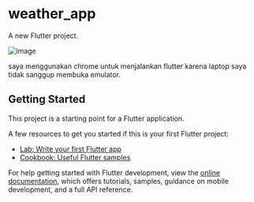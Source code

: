 # weather_app

A new Flutter project.

![image](https://github.com/barryarganezaa/Proyek-4/assets/116853183/8690be98-e5f4-4be0-af6e-bf3d64acdfef)

saya menggunakan chrome untuk menjalankan flutter karena laptop saya tidak sanggup membuka emulator.

## Getting Started

This project is a starting point for a Flutter application.

A few resources to get you started if this is your first Flutter project:

- [Lab: Write your first Flutter app](https://docs.flutter.dev/get-started/codelab)
- [Cookbook: Useful Flutter samples](https://docs.flutter.dev/cookbook)

For help getting started with Flutter development, view the
[online documentation](https://docs.flutter.dev/), which offers tutorials,
samples, guidance on mobile development, and a full API reference.

